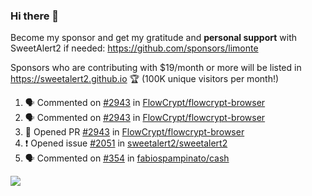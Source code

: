### Hi there 👋

Become my sponsor and get my gratitude and **personal support** with SweetAlert2 if needed: https://github.com/sponsors/limonte

Sponsors who are contributing with $19/month or more will be listed in https://sweetalert2.github.io 🏆 (100K unique visitors per month!)

<!--START_SECTION:activity-->
1. 🗣 Commented on [#2943](https://github.com//FlowCrypt/flowcrypt-browser/issues/2943) in [FlowCrypt/flowcrypt-browser](https://github.com//FlowCrypt/flowcrypt-browser)
2. 🗣 Commented on [#2943](https://github.com//FlowCrypt/flowcrypt-browser/issues/2943) in [FlowCrypt/flowcrypt-browser](https://github.com//FlowCrypt/flowcrypt-browser)
3. 💪 Opened PR [#2943](https://github.com//FlowCrypt/flowcrypt-browser/pull/2943) in [FlowCrypt/flowcrypt-browser](https://github.com//FlowCrypt/flowcrypt-browser)
4. ❗️ Opened issue [#2051](https://github.com//sweetalert2/sweetalert2/issues/2051) in [sweetalert2/sweetalert2](https://github.com//sweetalert2/sweetalert2)
5. 🗣 Commented on [#354](https://github.com//fabiospampinato/cash/issues/354) in [fabiospampinato/cash](https://github.com//fabiospampinato/cash)
<!--END_SECTION:activity-->

![](https://github-readme-stats.vercel.app/api?username=limonte&theme=vue&show_icons=true)
